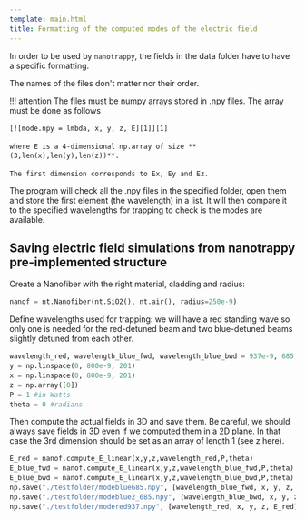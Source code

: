 ```yaml
---
template: main.html
title: Formatting of the computed modes of the electric field
---
```


In order to be used by `nanotrappy`, the fields in the data folder have to have a specific formatting.

The names of the files don't matter nor their order.

!!! attention
The files must be numpy arrays stored in .npy files. The array must be done as follows

    [![mode.npy = lmbda, x, y, z, E][1]][1]

    where E is a 4-dimensional np.array of size **(3,len(x),len(y),len(z))**.

    The first dimension corresponds to Ex, Ey and Ez.

The program will check all the .npy files in the specified folder, open them and store the first element (the wavelength) in a list.
It will then compare it to the specified wavelengths for trapping to check is the modes are available.

## Saving electric field simulations from nanotrappy pre-implemented structure

Create a Nanofiber with the right material, cladding and radius:

```python linenums="5"
nanof = nt.Nanofiber(nt.SiO2(), nt.air(), radius=250e-9)
```

Define wavelengths used for trapping: we will have a red standing wave so only one is needed for the red-detuned beam and two blue-detuned beams slightly detuned from each other.

```python linenums="6"
wavelength_red, wavelength_blue_fwd, wavelength_blue_bwd = 937e-9, 685.5e-9, 685.6e-9
y = np.linspace(0, 800e-9, 201)
x = np.linspace(0, 800e-9, 201)
z = np.array([0])
P = 1 #in Watts
theta = 0 #radians
```

Then compute the actual fields in 3D and save them. Be careful, we should always save fields in 3D even if we computed them in a 2D plane.
In that case the 3rd dimension should be set as an array of length 1 (see z here).

```python linenums="12"
E_red = nanof.compute_E_linear(x,y,z,wavelength_red,P,theta)
E_blue_fwd = nanof.compute_E_linear(x,y,z,wavelength_blue_fwd,P,theta)
E_blue_bwd = nanof.compute_E_linear(x,y,z,wavelength_blue_bwd,P,theta)
np.save("./testfolder/modeblue685.npy", [wavelength_blue_fwd, x, y, z, E_blue_fwd])
np.save("./testfolder/modeblue2_685.npy", [wavelength_blue_bwd, x, y, z, E_blue_bwd])
np.save("./testfolder/modered937.npy", [wavelength_red, x, y, z, E_red])
```

[1]: ./images/mode_formatting.PNG

